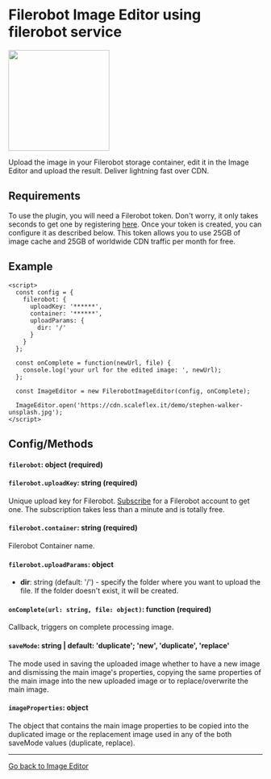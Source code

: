 # Filerobot Image Editor using filerobot service

<a href="https://www.cloudimage.io/en/home"><img src="https://cdn.scaleflex.it/filerobot/filerobot_logo.png" width="200"></a>

Upload the image in your Filerobot storage container, edit it in the Image Editor and upload the result. Deliver lightning fast over CDN.

## Requirements

To use the plugin, you will need a Filerobot token. Don't worry, it only takes seconds to get one by registering
[here](https://www.filerobot.com/en/registration_temp).
Once your token is created, you can configure it as described below. This token allows you to use 25GB of image
cache and 25GB of worldwide CDN traffic per month for free.

## Example

```
<script>
  const config = {
    filerobot: {
      uploadKey: '******',
      container: '******',
      uploadParams: {
        dir: '/'
      }
    }
  };

  const onComplete = function(newUrl, file) {
    console.log('your url for the edited image: ', newUrl);
  };

  const ImageEditor = new FilerobotImageEditor(config, onComplete);

  ImageEditor.open('https://cdn.scaleflex.it/demo/stephen-walker-unsplash.jpg');
</script>
```

## Config/Methods

#### `filerobot`: object (required)

#### `filerobot.uploadKey`: string (required)

Unique upload key for Filerobot.
[Subscribe](https://www.filerobot.com/en/registration_temp) for a
Filerobot account to get one. The subscription takes less than a
minute and is totally free.

#### `filerobot.container`: string (required)

Filerobot Container name.


#### `filerobot.uploadParams`: object

* **dir**: string (default: '/') - specify the folder where you want to upload the file. If the folder doesn't exist, it will be created.

#### `onComplete(url: string, file: object)`: function (required)

Callback, triggers on complete processing image.

#### `saveMode`: string | default: 'duplicate'; 'new', 'duplicate', 'replace'
The mode used in saving the uploaded image whether to have a new image and dismissing the main image's properties, copying the same properties of the main image into the new uploaded image or to replace/overwrite the main image.

#### `imageProperties`: object
The object that contains the main image properties to be copied into the duplicated image or the replacement image used in any of the both saveMode values (duplicate, replace).

***
[Go back to Image Editor](https://github.com/scaleflex/filerobot-image-editor)